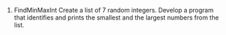1. FindMinMaxInt
Create a list of 7 random integers. 
Develop a program that identifies and prints the smallest and the largest numbers from the list.
